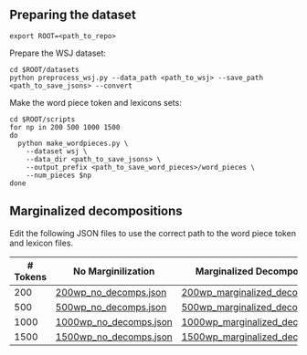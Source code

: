## Preparing the dataset

```
export ROOT=<path_to_repo>
```

Prepare the WSJ dataset:

```
cd $ROOT/datasets
python preprocess_wsj.py --data_path <path_to_wsj> --save_path <path_to_save_jsons> --convert
```

Make the word piece token and lexicons sets:
```
cd $ROOT/scripts
for np in 200 500 1000 1500
do
  python make_wordpieces.py \
    --dataset wsj \
    --data_dir <path_to_save_jsons> \
    --output_prefix <path_to_save_word_pieces>/word_pieces \
    --num_pieces $np
done
```

## Marginalized decompositions

Edit the following JSON files to use the correct path to the word piece token and lexicon files.

| # Tokens | No Marginilization | Marginalized Decompositions |
| ----------- | ----------- | ----------- |
| 200      | [200wp_no_decomps.json](200wp_no_decomps.json)   | [200wp_marginalized_decomps.json](200wp_marginalized_decomps.json)   | 
| 500      | [500wp_no_decomps.json](500wp_no_decomps.json)   | [500wp_marginalized_decomps.json](500wp_marginalized_decomps.json)   | 
| 1000     | [1000wp_no_decomps.json](1000wp_no_decomps.json) | [1000wp_marginalized_decomps.json](1000wp_marginalized_decomps.json) | 
| 1500     | [1500wp_no_decomps.json](1500wp_no_decomps.json) | [1500wp_marginalized_decomps.json](1500wp_marginalized_decomps.json) | 
